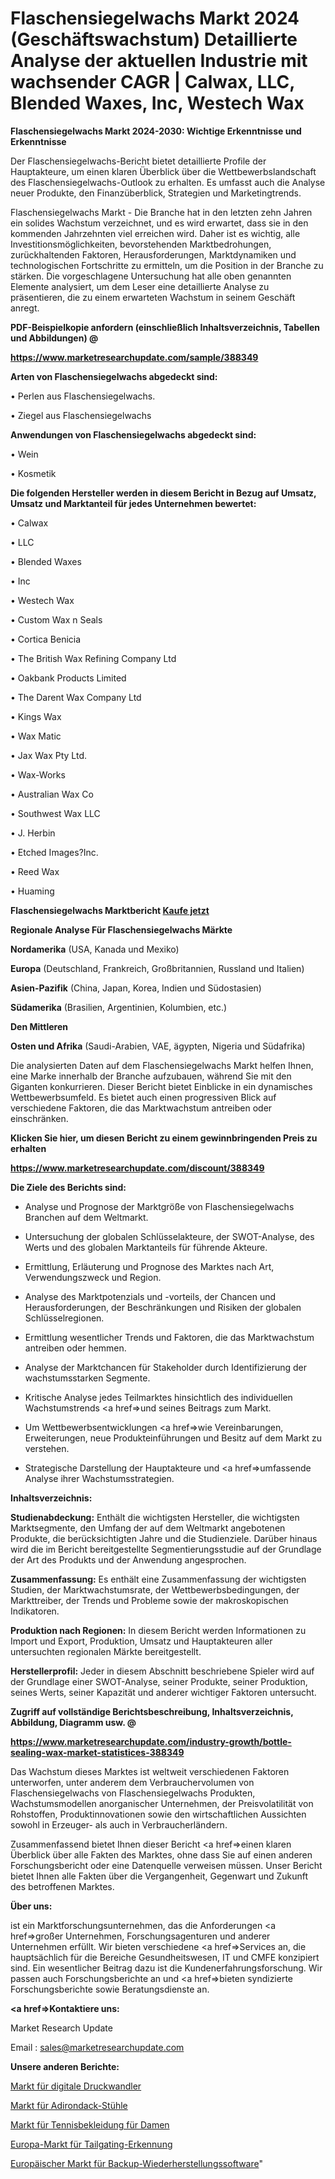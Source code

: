 # Flaschensiegelwachs Markt 2024 (Geschäftswachstum) Detaillierte Analyse der aktuellen Industrie mit wachsender CAGR | Calwax, LLC, Blended Waxes, Inc, Westech Wax

<strong>Flaschensiegelwachs Markt 2024-2030: Wichtige Erkenntnisse und Erkenntnisse</strong>

Der Flaschensiegelwachs-Bericht bietet detaillierte Profile der Hauptakteure, um einen klaren Überblick über die Wettbewerbslandschaft des Flaschensiegelwachs-Outlook zu erhalten. Es umfasst auch die Analyse neuer Produkte, den Finanzüberblick, Strategien und Marketingtrends.

Flaschensiegelwachs Markt - Die Branche hat in den letzten zehn Jahren ein solides Wachstum verzeichnet, und es wird erwartet, dass sie in den kommenden Jahrzehnten viel erreichen wird. Daher ist es wichtig, alle Investitionsmöglichkeiten, bevorstehenden Marktbedrohungen, zurückhaltenden Faktoren, Herausforderungen, Marktdynamiken und technologischen Fortschritte zu ermitteln, um die Position in der Branche zu stärken. Die vorgeschlagene Untersuchung hat alle oben genannten Elemente analysiert, um dem Leser eine detaillierte Analyse zu präsentieren, die zu einem erwarteten Wachstum in seinem Geschäft anregt.



<strong><b>PDF-Beispielkopie anfordern (einschließlich Inhaltsverzeichnis, Tabellen und Abbildungen) @ </b></strong>

<strong><a href=https://www.marketresearchupdate.com/sample/388349>

<strong>https://www.marketresearchupdate.com/sample/388349</u></a></strong></strong>



<strong>Arten von Flaschensiegelwachs abgedeckt sind:</strong>

• Perlen aus Flaschensiegelwachs.

• Ziegel aus Flaschensiegelwachs



<strong>Anwendungen von Flaschensiegelwachs abgedeckt sind:</strong>

• Wein

• Kosmetik



<strong>Die folgenden Hersteller werden in diesem Bericht in Bezug auf Umsatz, Umsatz und Marktanteil für jedes Unternehmen bewertet:</strong>

• Calwax

• LLC

• Blended Waxes

• Inc

• Westech Wax

• Custom Wax n Seals

• Cortica Benicia

• The British Wax Refining Company Ltd

• Oakbank Products Limited

• The Darent Wax Company Ltd

• Kings Wax

• Wax Matic

• Jax Wax Pty Ltd.

• Wax-Works

• Australian Wax Co

• Southwest Wax LLC

• J. Herbin

• Etched Images?Inc.

• Reed Wax

• Huaming



<strong>Flaschensiegelwachs Marktbericht <a href=https://www.marketresearchupdate.com/buynow/388349>Kaufe jetzt</a></strong>



<strong>Regionale Analyse Für Flaschensiegelwachs Märkte</strong>



<strong>Nordamerika</strong> (USA, Kanada und Mexiko)



<strong>Europa</strong> (Deutschland, Frankreich, Großbritannien, Russland und Italien)



<strong>Asien-Pazifik</strong> (China, Japan, Korea, Indien und Südostasien)



<strong>Südamerika</strong> (Brasilien, Argentinien, Kolumbien, etc.)



<strong>Den Mittleren</strong> 

<strong>Osten und Afrika</strong> (Saudi-Arabien, VAE, ägypten, Nigeria und Südafrika)

Die analysierten Daten auf dem Flaschensiegelwachs Markt helfen Ihnen, eine Marke innerhalb der Branche aufzubauen, während Sie mit den Giganten konkurrieren. Dieser Bericht bietet Einblicke in ein dynamisches Wettbewerbsumfeld. Es bietet auch einen progressiven Blick auf verschiedene Faktoren, die das Marktwachstum antreiben oder einschränken.



<strong>Klicken Sie hier, um diesen Bericht zu einem gewinnbringenden Preis zu erhalten
</strong>

<strong><a href=https://www.marketresearchupdate.com/discount/388349>https://www.marketresearchupdate.com/discount/388349</b></u></strong></a>



<strong>Die Ziele des Berichts sind:</strong>

- Analyse und Prognose der Marktgröße von Flaschensiegelwachs Branchen auf dem Weltmarkt.

- Untersuchung der globalen Schlüsselakteure, der SWOT-Analyse, des Werts und des globalen Marktanteils für führende Akteure.

- Ermittlung, Erläuterung und Prognose des Marktes nach Art, Verwendungszweck und Region.

- Analyse des Marktpotenzials und -vorteils, der Chancen und Herausforderungen, der Beschränkungen und Risiken der globalen Schlüsselregionen.

- Ermittlung wesentlicher Trends und Faktoren, die das Marktwachstum antreiben oder hemmen.

- Analyse der Marktchancen für Stakeholder durch Identifizierung der wachstumsstarken Segmente.

- Kritische Analyse jedes Teilmarktes hinsichtlich des individuellen Wachstumstrends <a href=>und</a> seines Beitrags zum Markt.

- Um Wettbewerbsentwicklungen <a href=>wie</a> Vereinbarungen, Erweiterungen, neue Produkteinführungen und Besitz auf dem Markt zu verstehen.

- Strategische Darstellung der Hauptakteure und <a href=>umfas</a>sende Analyse ihrer Wachstumsstrategien.



<strong>Inhaltsverzeichnis:</strong>



<strong>Studienabdeckung:</strong> Enthält die wichtigsten Hersteller, die wichtigsten Marktsegmente, den Umfang der auf dem Weltmarkt angebotenen Produkte, die berücksichtigten Jahre und die Studienziele. Darüber hinaus wird die im Bericht bereitgestellte Segmentierungsstudie auf der Grundlage der Art des Produkts und der Anwendung angesprochen.



<strong>Zusammenfassung:</strong> Es enthält eine Zusammenfassung der wichtigsten Studien, der Marktwachstumsrate, der Wettbewerbsbedingungen, der Markttreiber, der Trends und Probleme sowie der makroskopischen Indikatoren.



<strong>Produktion nach Regionen:</strong> In diesem Bericht werden Informationen zu Import und Export, Produktion, Umsatz und Hauptakteuren aller untersuchten regionalen Märkte bereitgestellt.



<strong>Herstellerprofil:</strong> Jeder in diesem Abschnitt beschriebene Spieler wird auf der Grundlage einer SWOT-Analyse, seiner Produkte, seiner Produktion, seines Werts, seiner Kapazität und anderer wichtiger Faktoren untersucht.



<strong><b>Zugriff auf vollständige Berichtsbeschreibung, Inhaltsverzeichnis, Abbildung, Diagramm usw. @ </b></strong>

<strong><a href=https://www.marketresearchupdate.com/industry-growth/bottle-sealing-wax-market-statistices-388349>https://www.marketresearchupdate.com/industry-growth/bottle-sealing-wax-market-statistices-388349</a></strong>

Das Wachstum dieses Marktes ist weltweit verschiedenen Faktoren unterworfen, unter anderem dem Verbrauchervolumen von Flaschensiegelwachs von Flaschensiegelwachs Produkten, Wachstumsmodellen anorganischer Unternehmen, der Preisvolatilität von Rohstoffen, Produktinnovationen sowie den wirtschaftlichen Aussichten sowohl in Erzeuger- als auch in Verbraucherländern.

Zusammenfassend bietet Ihnen dieser Bericht <a href=>einen</a> klaren Überblick über alle Fakten des Marktes, ohne dass Sie auf einen anderen Forschungsbericht oder eine Datenquelle verweisen müssen. Unser Bericht bietet Ihnen alle Fakten über die Vergangenheit, Gegenwart und Zukunft des betroffenen Marktes.



<strong>Über uns:</strong>

 ist ein Marktforschungsunternehmen, das die Anforderungen <a href=>großer</a> Unternehmen, Forschungsagenturen und anderer Unternehmen erfüllt. Wir bieten verschiedene <a href=>Services</a> an, die hauptsächlich für die Bereiche Gesundheitswesen, IT und CMFE konzipiert sind. Ein wesentlicher Beitrag dazu ist die Kundenerfahrungsforschung. Wir passen auch Forschungsberichte an und <a href=>bieten</a> syndizierte Forschungsberichte sowie Beratungsdienste an.



<strong><a href=>Kontaktiere uns:</a></strong>

Market Research Update

Email : sales@marketresearchupdate.com



<strong>Unsere anderen Berichte:</strong>

<a href=https://www.linkedin.com/pulse/digital-pressure-transducers-market-future-scope>Markt für digitale Druckwandler</a>

<a href=https://www.linkedin.com/pulse/adirondack-chairs-market-size-trends-consumption>Markt für Adirondack-Stühle</a>

<a href=https://www.linkedin.com/pulse/womens-tennis-apparel-market-2023-remarking>Markt für Tennisbekleidung für Damen</a>

<a href=https://www.linkedin.com/pulse/europe-tailgating-detection-market-analysis-outlooks-2023>Europa-Markt für Tailgating-Erkennung</a>

<a href=https://www.linkedin.com/pulse/europe-backup-recovery-software-market-witness-1h7uf/>Europäischer Markt für Backup-Wiederherstellungssoftware</a>"
